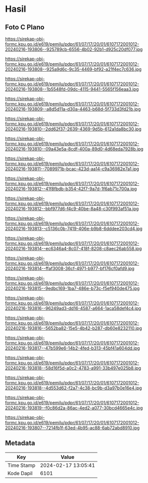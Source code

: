 # Hasil

## Foto C Plano

https://sirekap-obj-formc.kpu.go.id/e619/pemilu/pdpr/61/07/17/20/01/6107172001012-20240216-193806--925789cb-6556-4b02-92b1-d925c20df077.jpg

https://sirekap-obj-formc.kpu.go.id/e619/pemilu/pdpr/61/07/17/20/01/6107172001012-20240216-193808--925a9d6c-9c35-4469-bf92-a21f4ec7c636.jpg

https://sirekap-obj-formc.kpu.go.id/e619/pemilu/pdpr/61/07/17/20/01/6107172001012-20240216-193808--1b5548fd-09dc-4115-9441-5565f156eaa3.jpg

https://sirekap-obj-formc.kpu.go.id/e619/pemilu/pdpr/61/07/17/20/01/6107172001012-20240216-193809--a8d5d11a-d30a-4463-b68d-5f733d3fd21b.jpg

https://sirekap-obj-formc.kpu.go.id/e619/pemilu/pdpr/61/07/17/20/01/6107172001012-20240216-193810--2dd62f37-2639-4369-9d5b-612a1da8bc30.jpg

https://sirekap-obj-formc.kpu.go.id/e619/pemilu/pdpr/61/07/17/20/01/6107172001012-20240216-193810--09a43e5a-8cdf-400a-89d0-4d68eda7928b.jpg

https://sirekap-obj-formc.kpu.go.id/e619/pemilu/pdpr/61/07/17/20/01/6107172001012-20240216-193811--7089971b-bcac-423d-aa14-c9a36982e7a1.jpg

https://sirekap-obj-formc.kpu.go.id/e619/pemilu/pdpr/61/07/17/20/01/6107172001012-20240216-193812--41f8fbdb-b354-42f7-9a7d-1f6ab71c700a.jpg

https://sirekap-obj-formc.kpu.go.id/e619/pemilu/pdpr/61/07/17/20/01/6107172001012-20240216-193812--bbf977d6-f4c9-40be-8a48-c30f993af51a.jpg

https://sirekap-obj-formc.kpu.go.id/e619/pemilu/pdpr/61/07/17/20/01/6107172001012-20240216-193813--c5136c0b-7419-406e-b9b8-6dddee203cd4.jpg

https://sirekap-obj-formc.kpu.go.id/e619/pemilu/pdpr/61/07/17/20/01/6107172001012-20240216-193814--ec6346a4-8c07-418f-8208-c8aec26ab558.jpg

https://sirekap-obj-formc.kpu.go.id/e619/pemilu/pdpr/61/07/17/20/01/6107172001012-20240216-193814--ffaf3008-36cf-4971-b977-bf176cf0afd9.jpg

https://sirekap-obj-formc.kpu.go.id/e619/pemilu/pdpr/61/07/17/20/01/6107172001012-20240216-193815--9edbc169-1ba7-486e-b73c-f5ef940de475.jpg

https://sirekap-obj-formc.kpu.go.id/e619/pemilu/pdpr/61/07/17/20/01/6107172001012-20240216-193816--96249ad3-dd16-4587-a664-1aca58def4c4.jpg

https://sirekap-obj-formc.kpu.go.id/e619/pemilu/pdpr/61/07/17/20/01/6107172001012-20240216-193816--5652ba82-15e5-4b42-b287-db60e8232110.jpg

https://sirekap-obj-formc.kpu.go.id/e619/pemilu/pdpr/61/07/17/20/01/6107172001012-20240216-193817--47b599e6-14b2-4fed-b313-45bf41a604dd.jpg

https://sirekap-obj-formc.kpu.go.id/e619/pemilu/pdpr/61/07/17/20/01/6107172001012-20240216-193818--58d16f5d-a0c2-4783-a991-33b497e025b8.jpg

https://sirekap-obj-formc.kpu.go.id/e619/pemilu/pdpr/61/07/17/20/01/6107172001012-20240216-193818--4d553d62-f2a7-4c38-bc9b-d3a97b0e16e4.jpg

https://sirekap-obj-formc.kpu.go.id/e619/pemilu/pdpr/61/07/17/20/01/6107172001012-20240216-193819--f0c86d2a-86ac-4ed2-a077-30bcd4665e4c.jpg

https://sirekap-obj-formc.kpu.go.id/e619/pemilu/pdpr/61/07/17/20/01/6107172001012-20240216-193807--7214fb1f-63ed-4b95-ac88-6ab72abd8910.jpg


## Metadata

| Key        | Value               |
| ---------- | ------------------- |
| Time Stamp | 2024-02-17 13:05:41 |
| Kode Dapil | 6101                |



